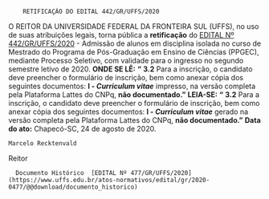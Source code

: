         RETIFICAÇÃO DO EDITAL 442/GR/UFFS/2020  

 O REITOR DA UNIVERSIDADE FEDERAL DA FRONTEIRA SUL (UFFS), no uso de suas atribuições legais, torna pública a **retificação** do [EDITAL Nº 442/GR/UFFS/2020](https://www.uffs.edu.br/atos-normativos/edital/gr/2020-0442) - Admissão de alunos em disciplina isolada no curso de Mestrado do Programa de Pós-Graduação em Ensino de Ciências (PPGEC), mediante Processo Seletivo, com validade para o ingresso no segundo semestre letivo de 2020.   **ONDE SE LÊ:** **“** **3.2**  Para a inscrição, o candidato deve preencher o formulário de inscrição, bem como anexar cópia dos seguintes documentos: **I - *Curriculum vitae***  impresso, na versão completa pela Plataforma Lattes do CNPq, **não documentado.”**   **LEIA-SE:** **“** **3.2**  Para a inscrição, o candidato deve preencher o formulário de inscrição, bem como anexar cópia dos seguintes documentos: **I - *Curriculum vitae***  gerado na versão completa pela Plataforma Lattes do CNPq, **não documentado.”**        **Data do ato:** Chapecó-SC, 24 de agosto de 2020.   
 

    Marcelo Recktenvald   
 Reitor 

      Documento Histórico  [EDITAL Nº 477/GR/UFFS/2020](https://www.uffs.edu.br/atos-normativos/edital/gr/2020-0477/@@download/documento_historico)     
      